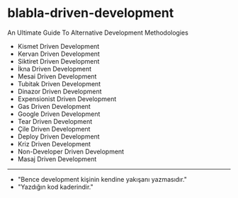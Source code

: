 # blabla-driven-development

An Ultimate Guide To Alternative Development Methodologies

- Kismet Driven Development
- Kervan Driven Development
- Siktiret Driven Development
- İkna Driven Development
- Mesai Driven Development
- Tubitak Driven Development
- Dinazor Driven Development
- Expensionist Driven Development
- Gas Driven Development
- Google Driven Development
- Tear Driven Development
- Çile Driven Development
- Deploy Driven Development
- Kriz Driven Development
- Non-Developer Driven Development
- Masaj Driven Development


---

- "Bence development kişinin kendine yakışanı yazmasıdır."
- "Yazdığın kod kaderindir."
